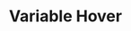 ---
title: "Variable Hover"
description: "A cool text proximity hover effect leveraging variable fonts."
creator: "christphralden"
versions:
  - framework: "react"
    lang: "typescript"
    component: "variable-hover"
    content:
      - type: "header"
        value: "Implementation"
      - type: "description"
        value: "Component for the Variable Hover."
      - type: "code"
        filename: "variable-hover.tsx"
        lang: "typescript"
        value: |
          import { splitTextToLetters } from '@core/lib/utils'; // adjust import
          import { variableFontHover } from '@core/lib/animations'; // adjust import
          import { useEffect } from 'react';

          export const VariableHover = ({
            text = "A very cool text hover effect"
          }:{
            text?: string
          }) => {

            useEffect(() => {
              variableFontHover({
                select:'[data-animate="font-weight"]',
                animationDuration: 0.5,
                maxDistance:300,
                minFontWeight:400,
                maxFontWeight:900
              })	 
            }, [])
            
            const letters = splitTextToLetters({
              text
            })

            return (
              <div>
                <h1 className='text-5xl font-regrade uppercase'>
                  {letters.map((char, i)=>(
                    <span key={i} className="char" data-animate="font-weight">{char}</span>
                  ))}
                </h1>
              </div>
            );
          };


      - type: "header"
        value: "Use a variable font."
      - type: "description"
        value: 'To be able to achieve this effect, you MUST use a variable font. For this example im using Neue Regrade.<br/>You can look it up if you dont have one, its free.'
      - type: "code"
        filename: "typography.css"
        lang: "css"
        value: |
          @font-face {
            font-family: 'Regrade';
            src: url('/fonts/Neue_Regrade/NeueRegrade-Variable.ttf') format('truetype');
            font-weight: 100 900; 
            font-style: normal; 
          }


      - type: "header"
        value: "Update tailwind.config.mjs."
      - type: "description"
        value: 'Update tailwind config to use the font as a class. I used "font-regrade", you can see that being applied below.<br/>Please update in accordance to your font of choice.'
      - type: "code"
        filename: "tailwind.config.mjs"
        lang: "javascript"
        value: |
          /** @type {import('tailwindcss').Config} */
          export default {
            content: ['./src/**/*.{astro,html,js,jsx,md,mdx,svelte,ts,tsx,vue}'],
            theme: {
              extend: {
                fontFamily: {
                  'regrade': ['Regrade', 'sans-serif']
                },
              },
            },
            plugins: [],
          }


      - type: "header"
        value: "Install GSAP into your project."
      - type: "description"
        value: "GSAP is a lightweight animation library that will help animating things easier.<br/>Run this command in the terminal with your package manager of choice to install GSAP, npm will be used as an example."
      - type: "code"
        filename: "install-gsap"
        lang: "text"
        value: |
          npm i gsap
      - type: "header"
        value: "Copy and paste the following code into your project."
      - type: "description"
        value: "Function that applies the animation using GSAP or you could customize this with vanillajs."
      - type: "code"
        filename: "animations/variable-hover.ts"
        lang: "typescript"
        value: |
          import gsap from 'gsap'

          export function variableFontHover({
              select,
              animationDuration = 0.5,
              maxDistance = 300,
              minFontWeight = 500,
              maxFontWeight = 900
          }:{
              select:string,
              animationDuration?: number,
              maxDistance?: number,
              minFontWeight?: number,
              maxFontWeight?: number,
          }){
              let mm = gsap.matchMedia();
              
              mm.add("(min-width:992px)", () => {
                  const fontWeightItems = document.querySelectorAll(select);
                  
                  fontWeightItems.forEach(item => {
                      const text = item.textContent;
                      item.textContent = '';
                      text?.split('').forEach(char => {
                          const span = document.createElement('span');
                          span.classList.add('char');
                          span.dataset.animate = 'font-weight';
                          span.textContent = char;
                          item.appendChild(span);
                      });
                  });

                  document.addEventListener("mousemove", (e) => {
                      const mouseX = e.pageX;
                      const mouseY = e.pageY;

                      fontWeightItems.forEach(item => {
                          item.querySelectorAll(".char").forEach(char => {
                              const itemRect = char.getBoundingClientRect();
                              const itemCenterX = itemRect.left + itemRect.width / 2 + window.scrollX;
                              const itemCenterY = itemRect.top + itemRect.height / 2 + window.scrollY;

                              const distance = Math.sqrt(
                                  Math.pow(mouseX - itemCenterX, 2) + Math.pow(mouseY - itemCenterY, 2)
                              );

                              let fontWeight = 
                                  distance < maxDistance ? gsap.utils.mapRange(
                                      0, 
                                      maxDistance,
                                      minFontWeight,
                                      maxFontWeight,
                                      Math.max(0, maxDistance - distance)
                                  ) : minFontWeight;

                              gsap.to(char, {fontWeight, duration: animationDuration});
                          });
                      });
                  });
              });
          }


      - type: "header"
        value: "Copy and paste the following code into your project."
      - type: "description"
        value: "Some string utilities to help you."
      - type: "code"
        filename: "utils/string.ts"
        lang: "typescript"
        value: |
          export function splitTextToLetters({
              text
          }:{
              text:string
          }):string[]{
              return text.split('')
          }
      - type: "header"
        value: "Update imports."
      - type: "description"
        value: "Change the import paths to match your project."


    variants:
      - component: "variable-hover"
        header: "Second version"
        code:
          filename: "yes"
          lang: "typescript"
          value: |
            import { splitTextToLetters } from '@core/lib/utils'; // adjust import
            import { variableFontHover } from '@core/lib/animations'; // adjust import
            import { useEffect } from 'react';

            export const VariableHoverV2 = ({
              text = "A modified text hover effect"
            }:{
              text?: string
            }) => {

              useEffect(() => {
                variableFontHover({
                  select:'[data-animate="font-weight"]',
                  animationDuration: 0.5,
                  maxDistance:300,
                  minFontWeight:400,
                  maxFontWeight:900
                })	 
              }, [])
              
              const letters = splitTextToLetters({
                text
              })

              return (
                <div>
                  <h1 className='text-5xl font-regrade uppercase'>
                    {letters.map((char, i)=>(
                      <span key={i} className="char" data-animate="font-weight">{char}</span>
                    ))}
                  </h1>
                </div>
              );
            };

            
  - framework: "astro"
    lang: "typescript"
    description: "Implementation in Astro with TypeScript."
    component: "variable-hover"
    content:
      - type: "header"
        value: "Implementation"
      - type: "description"
        value: "Keep the html the same as before but add this script instead"
      - type: "code"
        filename: "variable-hover"
        lang: "typescript"
        value: |
          document.addEventListener('DOMContentLoaded', () => {
            variableFontHover({
              select:'[data-animate="font-weight"]', // adjust this if your html is different
              animationDuration: 0.5,
              maxDistance:300,
              minFontWeight:500,
              maxFontWeight:900
            })	 
          });
---
